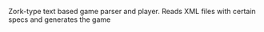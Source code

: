 Zork-type text based game parser and player.
Reads XML files with certain specs and generates the game

